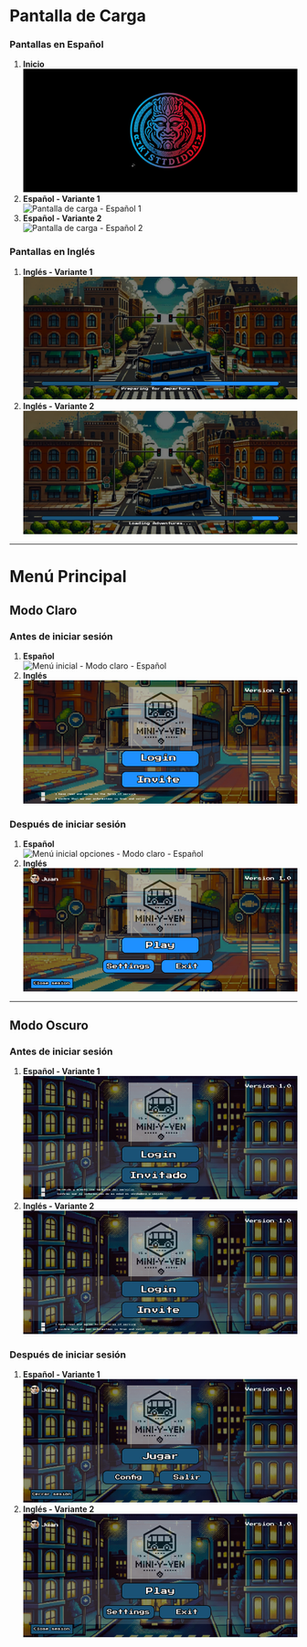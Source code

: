 # **Pantalla de Carga**

### **Pantallas en Español**
1. **Inicio**  
   ![Pantalla de carga - Inicio](../../assets/images/interfas/interfas_canche/canche_pantalla_carga_inicio.png)
2. **Español - Variante 1**  
   ![Pantalla de carga - Español 1](../../assets/images/interfas/interfas_canche/canche_pantalla_carga_español_uno.png)
3. **Español - Variante 2**  
   ![Pantalla de carga - Español 2](../../assets/images/interfas/interfas_canche/canche_pantalla_carga_español_dos.png)

### **Pantallas en Inglés**
1. **Inglés - Variante 1**  
   ![Pantalla de carga - Inglés 1](../../assets/images/interfas/interfas_canche/canche_pantalla_carga_ingles_uno.png)
2. **Inglés - Variante 2**  
   ![Pantalla de carga - Inglés 2](../../assets/images/interfas/interfas_canche/canche_carga_ingles_dos.png)

---

# **Menú Principal**

## **Modo Claro**

### **Antes de iniciar sesión**
1. **Español**  
   ![Menú inicial - Modo claro - Español](../../assets/images/interfas/interfas_canche/canche_menu_inicial_modo_claro_español.png)
2. **Inglés**  
   ![Menú inicial - Modo claro - Inglés](../../assets/images/interfas/interfas_canche/canche_menu_inicial_modo_claro_ingles.png)

### **Después de iniciar sesión**
1. **Español**  
   ![Menú inicial opciones - Modo claro - Español](../../assets/images/interfas/interfas_canche/canche_menu_inicial_opciones_modo_claro_español.png)
2. **Inglés**  
   ![Menú inicial opciones - Modo claro - Inglés](../../assets/images/interfas/interfas_canche/canche_menu_inicial_opciones_modo_claro_ingles.png)

---

## **Modo Oscuro**

### **Antes de iniciar sesión**
1. **Español - Variante 1**  
   ![Menú inicial - Modo oscuro - Inglés 1](../../assets/images/interfas/interfas_canche/canche_menu_inicial_modo_oscuro_ingles-1.png)
2. **Inglés - Variante 2**  
   ![Menú inicial - Modo oscuro - Inglés 2](../../assets/images/interfas/interfas_canche/canche_menu_inicial_modo_oscuro_ingles.png)

### **Después de iniciar sesión**
1. **Español - Variante 1**  
   ![Menú inicial opciones - Modo oscuro - Inglés 1](../../assets/images/interfas/interfas_canche/canche_menu_inicial_opciones_modo_oscuro_ingles-1.png)
2. **Inglés - Variante 2**  
   ![Menú inicial opciones - Modo oscuro - Inglés 2](../../assets/images/interfas/interfas_canche/canche_menu_inicial_opciones_modo_oscuro_ingles.png)
